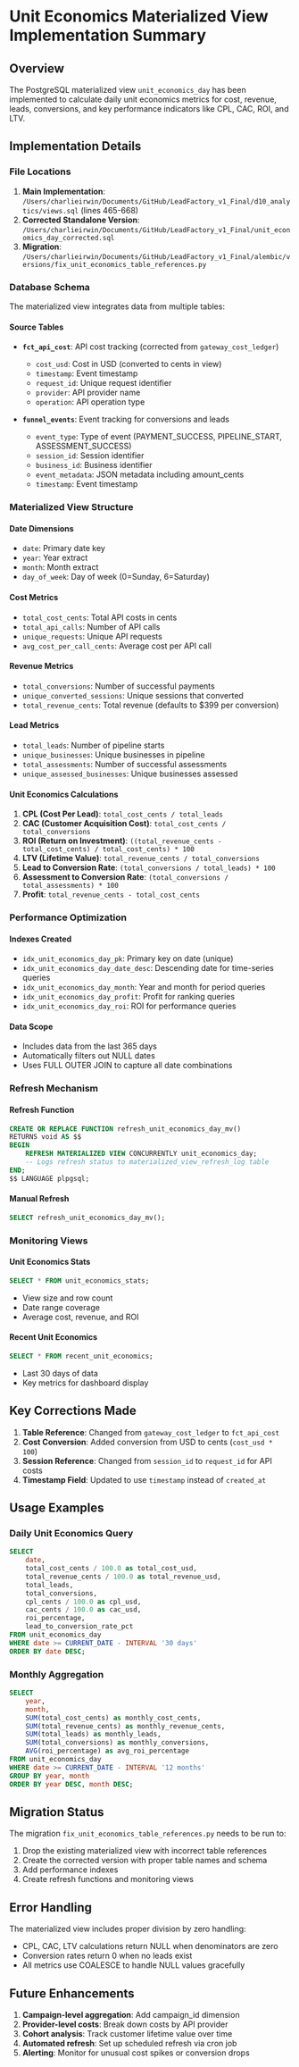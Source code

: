 # Unit Economics Materialized View Implementation Summary

## Overview

The PostgreSQL materialized view `unit_economics_day` has been implemented to calculate daily unit economics metrics for cost, revenue, leads, conversions, and key performance indicators like CPL, CAC, ROI, and LTV.

## Implementation Details

### File Locations

1. **Main Implementation**: `/Users/charlieirwin/Documents/GitHub/LeadFactory_v1_Final/d10_analytics/views.sql` (lines 465-668)
2. **Corrected Standalone Version**: `/Users/charlieirwin/Documents/GitHub/LeadFactory_v1_Final/unit_economics_day_corrected.sql`
3. **Migration**: `/Users/charlieirwin/Documents/GitHub/LeadFactory_v1_Final/alembic/versions/fix_unit_economics_table_references.py`

### Database Schema

The materialized view integrates data from multiple tables:

#### Source Tables
- **`fct_api_cost`**: API cost tracking (corrected from `gateway_cost_ledger`)
  - `cost_usd`: Cost in USD (converted to cents in view)
  - `timestamp`: Event timestamp
  - `request_id`: Unique request identifier
  - `provider`: API provider name
  - `operation`: API operation type

- **`funnel_events`**: Event tracking for conversions and leads
  - `event_type`: Type of event (PAYMENT_SUCCESS, PIPELINE_START, ASSESSMENT_SUCCESS)
  - `session_id`: Session identifier
  - `business_id`: Business identifier
  - `event_metadata`: JSON metadata including amount_cents
  - `timestamp`: Event timestamp

### Materialized View Structure

#### Date Dimensions
- `date`: Primary date key
- `year`: Year extract
- `month`: Month extract
- `day_of_week`: Day of week (0=Sunday, 6=Saturday)

#### Cost Metrics
- `total_cost_cents`: Total API costs in cents
- `total_api_calls`: Number of API calls
- `unique_requests`: Unique API requests
- `avg_cost_per_call_cents`: Average cost per API call

#### Revenue Metrics
- `total_conversions`: Number of successful payments
- `unique_converted_sessions`: Unique sessions that converted
- `total_revenue_cents`: Total revenue (defaults to $399 per conversion)

#### Lead Metrics
- `total_leads`: Number of pipeline starts
- `unique_businesses`: Unique businesses in pipeline
- `total_assessments`: Number of successful assessments
- `unique_assessed_businesses`: Unique businesses assessed

#### Unit Economics Calculations

1. **CPL (Cost Per Lead)**: `total_cost_cents / total_leads`
2. **CAC (Customer Acquisition Cost)**: `total_cost_cents / total_conversions`
3. **ROI (Return on Investment)**: `((total_revenue_cents - total_cost_cents) / total_cost_cents) * 100`
4. **LTV (Lifetime Value)**: `total_revenue_cents / total_conversions`
5. **Lead to Conversion Rate**: `(total_conversions / total_leads) * 100`
6. **Assessment to Conversion Rate**: `(total_conversions / total_assessments) * 100`
7. **Profit**: `total_revenue_cents - total_cost_cents`

### Performance Optimization

#### Indexes Created
- `idx_unit_economics_day_pk`: Primary key on date (unique)
- `idx_unit_economics_day_date_desc`: Descending date for time-series queries
- `idx_unit_economics_day_month`: Year and month for period queries
- `idx_unit_economics_day_profit`: Profit for ranking queries
- `idx_unit_economics_day_roi`: ROI for performance queries

#### Data Scope
- Includes data from the last 365 days
- Automatically filters out NULL dates
- Uses FULL OUTER JOIN to capture all date combinations

### Refresh Mechanism

#### Refresh Function
```sql
CREATE OR REPLACE FUNCTION refresh_unit_economics_day_mv()
RETURNS void AS $$
BEGIN
    REFRESH MATERIALIZED VIEW CONCURRENTLY unit_economics_day;
    -- Logs refresh status to materialized_view_refresh_log table
END;
$$ LANGUAGE plpgsql;
```

#### Manual Refresh
```sql
SELECT refresh_unit_economics_day_mv();
```

### Monitoring Views

#### Unit Economics Stats
```sql
SELECT * FROM unit_economics_stats;
```
- View size and row count
- Date range coverage
- Average cost, revenue, and ROI

#### Recent Unit Economics
```sql
SELECT * FROM recent_unit_economics;
```
- Last 30 days of data
- Key metrics for dashboard display

## Key Corrections Made

1. **Table Reference**: Changed from `gateway_cost_ledger` to `fct_api_cost`
2. **Cost Conversion**: Added conversion from USD to cents (`cost_usd * 100`)
3. **Session Reference**: Changed from `session_id` to `request_id` for API costs
4. **Timestamp Field**: Updated to use `timestamp` instead of `created_at`

## Usage Examples

### Daily Unit Economics Query
```sql
SELECT 
    date,
    total_cost_cents / 100.0 as total_cost_usd,
    total_revenue_cents / 100.0 as total_revenue_usd,
    total_leads,
    total_conversions,
    cpl_cents / 100.0 as cpl_usd,
    cac_cents / 100.0 as cac_usd,
    roi_percentage,
    lead_to_conversion_rate_pct
FROM unit_economics_day
WHERE date >= CURRENT_DATE - INTERVAL '30 days'
ORDER BY date DESC;
```

### Monthly Aggregation
```sql
SELECT 
    year,
    month,
    SUM(total_cost_cents) as monthly_cost_cents,
    SUM(total_revenue_cents) as monthly_revenue_cents,
    SUM(total_leads) as monthly_leads,
    SUM(total_conversions) as monthly_conversions,
    AVG(roi_percentage) as avg_roi_percentage
FROM unit_economics_day
WHERE date >= CURRENT_DATE - INTERVAL '12 months'
GROUP BY year, month
ORDER BY year DESC, month DESC;
```

## Migration Status

The migration `fix_unit_economics_table_references.py` needs to be run to:
1. Drop the existing materialized view with incorrect table references
2. Create the corrected version with proper table names and schema
3. Add performance indexes
4. Create refresh functions and monitoring views

## Error Handling

The materialized view includes proper division by zero handling:
- CPL, CAC, LTV calculations return NULL when denominators are zero
- Conversion rates return 0 when no leads exist
- All metrics use COALESCE to handle NULL values gracefully

## Future Enhancements

1. **Campaign-level aggregation**: Add campaign_id dimension
2. **Provider-level costs**: Break down costs by API provider
3. **Cohort analysis**: Track customer lifetime value over time
4. **Automated refresh**: Set up scheduled refresh via cron job
5. **Alerting**: Monitor for unusual cost spikes or conversion drops